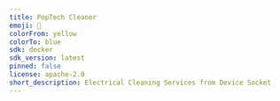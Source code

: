 ```yaml
---
title: PopTech Cleaner
emoji: 🔌
colorFrom: yellow
colorTo: blue
sdk: docker
sdk_version: latest
pinned: false
license: apache-2.0
short_description: Electrical Cleaning Services from Device Socket
---
```

